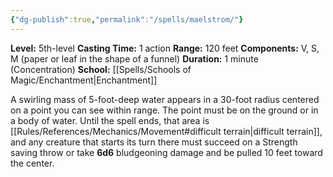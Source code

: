 ```yaml
---
{"dg-publish":true,"permalink":"/spells/maelstrom/"}
---
```


**Level:** 5th-level
**Casting Time:** 1 action
**Range:** 120 feet
**Components:** V, S, M (paper or leaf in the shape of a funnel)
**Duration:** 1 minute (Concentration)
**School:** [[Spells/Schools of Magic/Enchantment\|Enchantment]]

A swirling mass of 5-foot-deep water appears in a 30-foot radius centered on a point you can see within range. The point must be on the ground or in a body of water. Until the spell ends, that area is [[Rules/References/Mechanics/Movement#difficult terrain\|difficult terrain]], and any creature that starts its turn there must succeed on a Strength saving throw or take **6d6** bludgeoning damage and be pulled 10 feet toward the center.